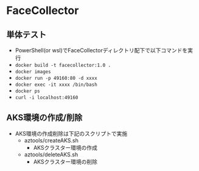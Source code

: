 # FaceCollector


## 単体テスト
- PowerShell(or wsl)でFaceCollectorディレクトリ配下で以下コマンドを実行
- `docker build -t facecollector:1.0 .`
- `docker images`
- `docker run -p 49160:80 -d xxxx`
- `docker exec -it xxxx /bin/bash`
- `docker ps`
- `curl -i localhost:49160`

## AKS環境の作成/削除
- AKS環境の作成削除は下記のスクリプトで実施
  - aztools/createAKS.sh
    - AKSクラスター環境の作成
  - aztools/deleteAKS.sh
    - AKSクラスター環境の削除